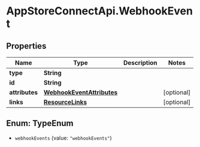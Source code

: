 # AppStoreConnectApi.WebhookEvent

## Properties

Name | Type | Description | Notes
------------ | ------------- | ------------- | -------------
**type** | **String** |  | 
**id** | **String** |  | 
**attributes** | [**WebhookEventAttributes**](WebhookEventAttributes.md) |  | [optional] 
**links** | [**ResourceLinks**](ResourceLinks.md) |  | [optional] 



## Enum: TypeEnum


* `webhookEvents` (value: `"webhookEvents"`)




